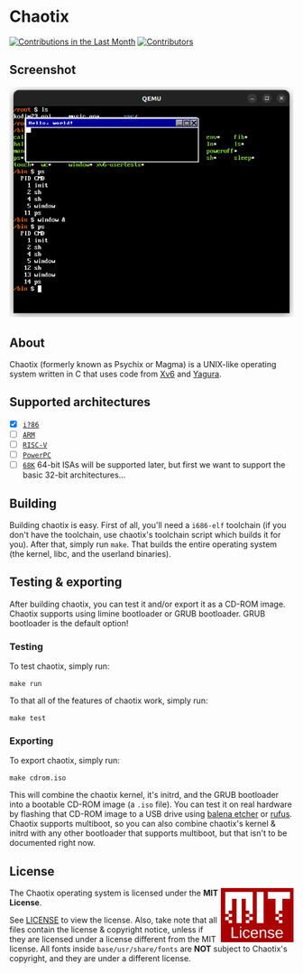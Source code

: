 # Chaotix
[![Contributions in the Last Month](https://img.shields.io/github/commit-activity/m/Dashbloxx/chaotix)](https://github.com/Dashbloxx/chaotix/commits/main)
[![Contributors](https://img.shields.io/github/contributors/Dashbloxx/chaotix)](https://github.com/Dashbloxx/chaotix/graphs/contributors)
## Screenshot
![](.assets/screenshot0.png "")
## About
Chaotix (formerly known as Psychix or Magma) is a UNIX-like operating system written in C that uses code from [Xv6](https://github.com/mit-pdos/xv6-public) and [Yagura](https://github.com/mosmeh/yagura).
## Supported architectures
- [X] [`i?86`](https://en.wikipedia.org/wiki/X86)
- [ ] [`ARM`](https://en.wikipedia.org/wiki/ARM_architecture_family)
- [ ] [`RISC-V`](https://riscv.org/)
- [ ] [`PowerPC`](https://en.wikipedia.org/wiki/PowerPC)
- [ ] [`68K`](https://en.wikipedia.org/wiki/Motorola_68000_series)
64-bit ISAs will be supported later, but first we want to support the basic 32-bit architectures...
## Building
Building chaotix is easy. First of all, you'll need a `i686-elf` toolchain (if you don't have the toolchain, use chaotix's toolchain script which builds it for you). After that, simply run `make`. That builds the entire operating system (the kernel, libc, and the userland binaries).
## Testing & exporting
After building chaotix, you can test it and/or export it as a CD-ROM image. Chaotix supports using limine bootloader or GRUB bootloader. GRUB bootloader is the default option!
### Testing
To test chaotix, simply run:
```
make run
```
To that all of the features of chaotix work, simply run:
```
make test
```
### Exporting
To export chaotix, simply run:
```
make cdrom.iso
```
This will combine the chaotix kernel, it's initrd, and the GRUB bootloader into a bootable CD-ROM image (a `.iso` file). You can test it on real hardware by flashing that CD-ROM image to a USB drive using [balena etcher](https://www.balena.io/etcher) or [rufus](https://rufus.ie/en/).
Chaotix supports multiboot, so you can also combine chaotix's kernel & initrd with any other bootloader that supports multiboot, but that isn't to be documented right now.
## License

<a href="https://opensource.org/licenses/MIT"><img align="right" height="96" alt="MIT License" src=".assets/mit-license.png" /></a>

The Chaotix operating system is licensed under the **MIT License**.

See [LICENSE](LICENSE) to view the license. Also, take note that all files contain the license & copyright notice, unless if they are licensed under a license different from the MIT license. All fonts inside `base/usr/share/fonts` are **NOT** subject to Chaotix's copyright, and they are under a different license.
